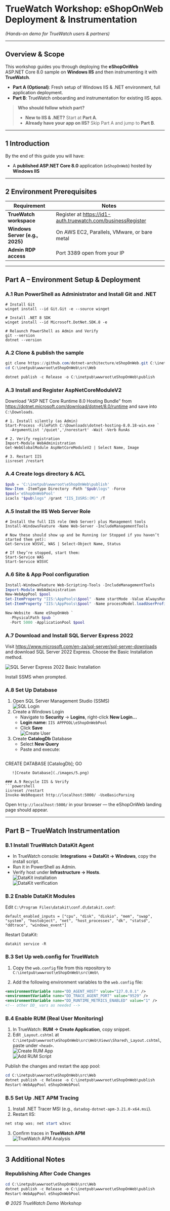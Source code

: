 # TrueWatch Workshop: eShopOnWeb Deployment & Instrumentation  
*(Hands-on demo for TrueWatch users & partners)*

---

## Overview & Scope  
This workshop guides you through deploying the **eShopOnWeb** ASP.NET Core 8.0 sample on **Windows IIS** and then instrumenting it with **TrueWatch**.  

- **Part A (Optional)**: Fresh setup of Windows IIS & .NET environment, full application deployment.  
- **Part B**: TrueWatch onboarding and instrumentation for existing IIS apps.  

> **Who should follow which part?**  
> - **New to IIS & .NET?** Start at **Part A**.  
> - **Already have your app on IIS?** Skip Part A and jump to **Part B**.  

---

## 1  Introduction  
By the end of this guide you will have:

* A **published ASP.NET Core 8.0** application (`eShopOnWeb`) hosted by **Windows IIS**  


---

## 2  Environment Prerequisites  

| Requirement                             | Notes                                                            |
|-----------------------------------------|------------------------------------------------------------------|
| **TrueWatch workspace**                 | Register at https://id1-auth.truewatch.com/businessRegister      |
| **Windows Server (e.g., 2025)**                 | On AWS EC2, Parallels, VMware, or bare metal                    |
| **Admin RDP access**                    | Port 3389 open from your IP                                      |

---

## Part A – Environment Setup & Deployment

### A.1 Run PowerShell as Administrator and Install Git and .NET  
```
# Install Git 
winget install --id Git.Git -e --source winget

# Install .NET 8 SDK
winget install --id Microsoft.DotNet.SDK.8 -e

# Relaunch PowerShell as Admin and Verify
git --version
dotnet --version
```

### A.2 Clone & publish the sample  
```powershell
git clone https://github.com/dotnet-architecture/eShopOnWeb.git C:\inetpub\wwwroot\eShopOnWeb
cd C:\inetpub\wwwroot\eShopOnWeb\src\Web

dotnet publish -c Release -o C:\inetpub\wwwroot\eShopOnWeb\publish
```

### A.3 Install and Register AspNetCoreModuleV2  
Download "ASP NET Core Runtime 8.0 Hosting Bundle" from https://dotnet.microsoft.com/download/dotnet/8.0/runtime and save into `C:\Downloads`.

```
# 1. Install silently (as Admin)
Start-Process -FilePath C:\Downloads\dotnet-hosting-8.0.18-win.exe `
  -ArgumentList '/quiet','/norestart' -Wait -Verb RunAs

# 2. Verify registration
Import-Module WebAdministration
Get-WebGlobalModule AspNetCoreModuleV2 | Select Name, Image

# 3. Restart IIS
iisreset /restart
```

### A.4 Create logs directory & ACL  
```powershell
$pub = 'C:\inetpub\wwwroot\eShopOnWeb\publish'
New-Item -ItemType Directory -Path "$pub\logs" -Force
$pool='eShopOnWebPool'
icacls "$pub\logs" /grant "IIS_IUSRS:(M)" /T
```

### A.5 Install the IIS Web Server Role  
```
# Install the full IIS role (Web Server) plus Management tools
Install-WindowsFeature -Name Web-Server -IncludeManagementTools

# Now these should show up and be Running (or Stopped if you haven’t started them yet):
Get-Service W3SVC, WAS | Select-Object Name, Status

# If they’re stopped, start them:
Start-Service WAS
Start-Service W3SVC
```

### A.6 Site & App Pool configuration  
```powershell
Install-WindowsFeature Web-Scripting-Tools -IncludeManagementTools
Import-Module WebAdministration
New-WebAppPool $pool
Set-ItemProperty "IIS:\AppPools\$pool" -Name startMode -Value AlwaysRunning
Set-ItemProperty "IIS:\AppPools\$pool" -Name processModel.loadUserProfile -Value True

New-Website -Name eShopOnWeb `
  -PhysicalPath $pub `
  -Port 5000 -ApplicationPool $pool
```

### A.7 Download and Install SQL Server Express 2022  
Visit https://www.microsoft.com/en-za/sql-server/sql-server-downloads and download SQL Server 2022 Express. Choose the Basic Installation method.

![SQL Server Express 2022 Basic Installation](./images/1.png)

Install SSMS when prompted.

### A.8 Set Up Database  
1. Open SQL Server Management Studio (SSMS)  
   ![SQL Login](./images/3.png)  
2. Create a Windows Login  
   - Navigate to **Security** → **Logins**, right-click **New Login…**  
   - **Login name:** `IIS APPPOOL\eShopOnWebPool`  
   - Click **Save**  
   ![Create User](./images/4.png)  
3. Create **CatalogDb** Database  
   - Select **New Query**  
   - Paste and execute:  
     ```sql
CREATE DATABASE [CatalogDb];
GO
```  
   ![Create Database](./images/5.png)

### A.9 Recycle IIS & Verify  
```powershell
iisreset /restart
Invoke-WebRequest http://localhost:5000/ -UseBasicParsing
```
Open `http://localhost:5000/` in your browser — the eShopOnWeb landing page should appear.

---

## Part B – TrueWatch Instrumentation

### B.1 Install TrueWatch DataKit Agent  
- In TrueWatch console: **Integrations → DataKit → Windows**, copy the install script.  
- Run it in PowerShell as Admin.  
- Verify host under **Infrastructure → Hosts**.  
![DataKit installation](./images/2.png)  
![DataKit verification](./images/11.png)

### B.2 Enable DataKit Modules  
Edit `C:\Program Files\datakit\conf.d\datakit.conf`:  
```
default_enabled_inputs = ["cpu", "disk", "diskio", "mem", "swap", "system", "hostobject", "net", "host_processes", "dk", "statsd", "ddtrace", "windows_event"]
```
Restart DataKit:  
```
datakit service -R
```

### B.3 Set Up web.config for TrueWatch  

1. Copy the `web.config` file from this repository to `C:\inetpub\wwwroot\eShopOnWeb\src\Web\`

2. Add the following environment variables to the `web.config` file:
```xml
<environmentVariable name="DD_AGENT_HOST" value="127.0.0.1" />
<environmentVariable name="DD_TRACE_AGENT_PORT" value="9529" />
<environmentVariable name="DD_RUNTIME_METRICS_ENABLED" value="1" />
<!-- other DD_ vars as needed -->
```

### B.4 Enable RUM (Real User Monitoring)  
1. In TrueWatch: **RUM → Create Application**, copy snippet.  
2. Edit `_Layout.cshtml` at `C:\inetpub\wwwroot\eShopOnWeb\src\Web\Views\Shared\_Layout.cshtml`, paste under `<head>`.  
![Create RUM App](./images/7.png)  
![Add RUM Script](./images/8.png)

Publish the changes and restart the app pool:
```powershell
cd C:\inetpub\wwwroot\eShopOnWeb\src\Web
dotnet publish -c Release -o C:\inetpub\wwwroot\eShopOnWeb\publish
Restart-WebAppPool eShopOnWebPool
```

### B.5 Set Up .NET APM Tracing  
1. Install .NET Tracer MSI (e.g., `datadog-dotnet-apm-3.21.0-x64.msi`).  
2. Restart IIS:
```powershell
net stop was; net start w3svc
```  
3. Confirm traces in **TrueWatch APM**  
![TrueWatch APM Analysis](./images/10.png)

---


## 3  Additional Notes

### Republishing After Code Changes  
```powershell
cd C:\inetpub\wwwroot\eShopOnWeb\src\Web
dotnet publish -c Release -o C:\inetpub\wwwroot\eShopOnWeb\publish
Restart-WebAppPool eShopOnWebPool
```

*© 2025 TrueWatch Demo Workshop*